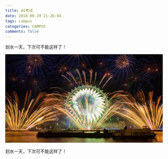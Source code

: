 ```yaml
---
title: AI考试
date: 2018-06-29 21:26:04
tags: campus
categories: CAMPUS
comments: false
---
```


划水一天，下次可不能这样了！

<!--more-->

![20181231](人工智能的考试/image/20181231.jpg)

划水一天，下次可不能这样了！